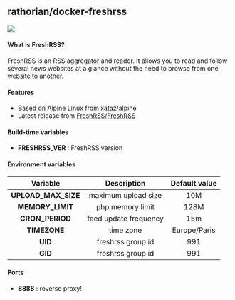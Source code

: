 ## rathorian/docker-freshrss

![](https://i.goopics.net/71XpR.png)

#### What is FreshRSS?
FreshRSS is an RSS aggregator and reader. It allows you to read and follow several news websites at a glance without the need to browse from one website to another.

#### Features
- Based on Alpine Linux from [xataz/alpine](https://github.com/xataz/docker-alpine)
- Latest release from [FreshRSS/FreshRSS](https://github.com/FreshRSS/FreshRSS)

#### Build-time variables
- **FRESHRSS_VER** : FreshRSS version

#### Environment variables
|       Variable      |       Description       | Default value |
| :-----------------: | :---------------------: | :-----------: |
| **UPLOAD_MAX_SIZE** |   maximum upload size   |      10M      |
|   **MEMORY_LIMIT**  |     php memory limit    |      128M     |
|   **CRON_PERIOD**   |  feed update frequency  |      15m      |
|     **TIMEZONE**    |         time zone       |  Europe/Paris |
|       **UID**       |    freshrss group id    |      991      |
|       **GID**       |    freshrss group id    |      991      |

#### Ports
- **8888** : reverse proxy!